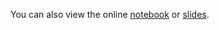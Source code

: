 You can also view the online [notebook](http://nbviewer.ipython.org/github/iit-cs429/main/blob/master/lectures/lec14/lm2.ipynb) or [slides](https://rawgithub.com/iit-cs429/main/master/lectures/lec14/lm2.slides.html).

